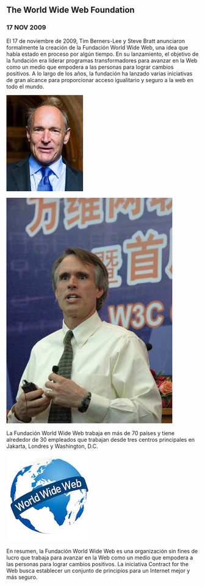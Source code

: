 ## The World Wide Web Foundation
### 17 NOV 2009

El 17 de noviembre de 2009, Tim Berners-Lee y Steve Bratt anunciaron formalmente la creación de la Fundación World Wide Web, una idea que había estado en proceso por algún tiempo. En su lanzamiento, el objetivo de la fundación era liderar programas transformadores para avanzar en la Web como un medio que empodera a las personas para lograr cambios positivos. A lo largo de los años, la fundación ha lanzado varias iniciativas de gran alcance para proporcionar acceso igualitario y seguro a la web en todo el mundo.

![U+200E](https://github.com/izanHub/TheWorldWideWebFoundation-SMX2_M8_UF1_IzanIzquierdo/blob/main/descarga%20(1).jpg "imagen") 

![U+200E](https://github.com/izanHub/TheWorldWideWebFoundation-SMX2_M8_UF1_IzanIzquierdo/blob/main/Stevebratt_china_2007.jpg "imagen")

La Fundación World Wide Web trabaja en más de 70 países y tiene alrededor de 30 empleados que trabajan desde tres centros principales en Jakarta, Londres y Washington, D.C.

![U+200E](https://github.com/izanHub/TheWorldWideWebFoundation-SMX2_M8_UF1_IzanIzquierdo/blob/main/descarga.jpg "imagen")

En resumen, la Fundación World Wide Web es una organización sin fines de lucro que trabaja para avanzar en la Web como un medio que empodera a las personas para lograr cambios positivos. La iniciativa Contract for the Web busca establecer un conjunto de principios para un Internet mejor y más seguro.